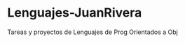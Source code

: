 Lenguajes-JuanRivera
====================

Tareas y proyectos de Lenguajes de Prog Orientados a Obj
